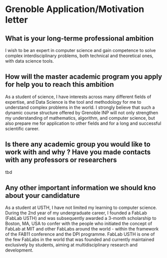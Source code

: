 # Grenoble Application/Motivation letter

## What is your long-terme professional ambition

I wish to be an expert in computer science and gain competence to solve complex interdisciplinary problems, both technical and theoretical ones, with data science tools.

## How will the master academic program you apply for help you to reach this ambition

As a student of science, I have interests across many different fields of expertise, and Data Science is the tool and methodology for me to understand complex problems in the world. I strongly believe that such a dynamic course structure offered by Grenoble INP will not only strengthen my understanding of mathematics, algorithm, and computer science, but also prepare me for application to other fields and for a long and successful scientific career.

## Is there any academic group you would like to work with and why ? Have you made contacts with any professors or researchers

tbd

## Any other important information we should kno about your candidature

As a student at USTH, I have not limited my learning to computer science. During the 2nd year of my undergraduate career, I founded a FabLab (FabLab USTH) and was subsequently awarded a 3-month scholarship to Boston, MA, USA to confer with the people who initiated the concept of FabLab at MIT and other FabLabs around the world - within the framework of the FAB11 conference and the DPI programme. FabLab USTH is one of the few FabLabs in the world that was founded and currently maintained exclusively by students, aiming at multidisciplinary research and development.